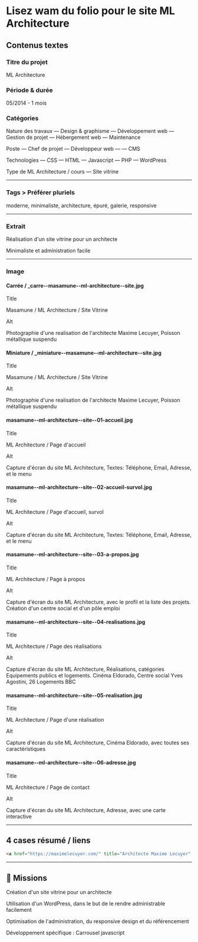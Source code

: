 # Lisez wam du folio pour le site ML Architecture

## Contenus textes

### Titre du projet

ML Architecture

### Période & durée

05/2014 - 1 mois

### Catégories

Nature des travaux
— Design & graphisme
— Développement web
— Gestion de projet
— Hébergement web
— Maintenance

Poste
— Chef de projet
— Développeur web
— — CMS

Technologies
— CSS
— HTML
— Javascript
— PHP
— WordPress

Type de ML Architecture / cours
— Site vitrine

---

### Tags > Préférer pluriels

moderne, minimaliste, architecture, épuré, galerie, responsive

---

### Extrait

Réalisation d'un site vitrine pour un architecte

Minimaliste et administration facile

---

### Image

#### Carrée / _carre--masamune--ml-architecture--site.jpg

Title

Masamune / ML Architecture / Site Vitrine

Alt

Photographie d'une realisation de l'architecte Maxime Lecuyer, Poisson métallique suspendu

#### Miniature / _miniature--masamune--ml-architecture--site.jpg

Title

Masamune / ML Architecture / Site Vitrine

Alt

Photographie d'une realisation de l'architecte Maxime Lecuyer, Poisson métallique suspendu

#### masamune--ml-architecture--site--01-accueil.jpg

Title

ML Architecture / Page d'accueil

Alt

Capture d'écran du site ML Architecture, Textes: Téléphone, Email, Adresse, et le menu

#### masamune--ml-architecture--site--02-accueil-survol.jpg

Title

ML Architecture / Page d'accueil, survol

Alt

Capture d'écran du site ML Architecture, Textes: Téléphone, Email, Adresse, et le menu

#### masamune--ml-architecture--site--03-a-propos.jpg

Title

ML Architecture / Page à propos

Alt

Capture d'écran du site ML Architecture, avec le profil et la liste des projets. Création d'un centre social et d'un pôle emploi

#### masamune--ml-architecture--site--04-realisations.jpg

Title

ML Architecture / Page des réalisations

Alt

Capture d'écran du site ML Architecture, Réalisations, catégories Equipements publics et logements. Cinéma Eldorado, Centre social Yves Agostini, 26 Logements BBC

#### masamune--ml-architecture--site--05-realisation.jpg

Title

ML Architecture / Page d'une réalisation

Alt

Capture d'écran du site ML Architecture, Cinéma Eldorado, avec toutes ses caractéristiques

#### masamune--ml-architecture--site--06-adresse.jpg

Title

ML Architecture / Page de contact

Alt

Capture d'écran du site ML Architecture, Adresse, avec une carte interactive

---

## 4 cases résumé / liens

```html
<a href="https://maximelecuyer.com/" title="Architecte Maxime Lecuyer" target="_blank" rel="nofollow">Site en ligne</a>
```

---

## 🎯 Missions

Création d'un site vitrine pour un architecte

Utilisation d'un WordPress, dans le but de le rendre administrable facilement

Optimisation de l'administration, du responsive design et du référencement

Développement spécifique : Carrousel javascript
